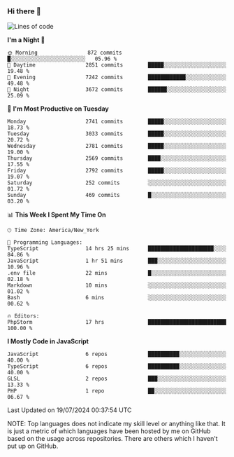 ### Hi there 👋

<!--
**LynxJinxxy/LynxJinxxy** is a ✨ _special_ ✨ repository because its `README.md` (this file) appears on your GitHub profile.

Here are some ideas to get you started:

- 🔭 I’m currently working on ...
- 🌱 I’m currently learning ...
- 👯 I’m looking to collaborate on ...
- 🤔 I’m looking for help with ...
- 💬 Ask me about ...
- 📫 How to reach me: ...
- 😄 Pronouns: ...
- ⚡ Fun fact: ...
-->

<!--START_SECTION:waka-->
![Lines of code](https://img.shields.io/badge/From%20Hello%20World%20I%27ve%20Written-31.9%20million%20lines%20of%20code-blue)

**I'm a Night 🦉** 

```text
🌞 Morning                872 commits         █░░░░░░░░░░░░░░░░░░░░░░░░   05.96 % 
🌆 Daytime                2851 commits        █████░░░░░░░░░░░░░░░░░░░░   19.48 % 
🌃 Evening                7242 commits        ████████████░░░░░░░░░░░░░   49.48 % 
🌙 Night                  3672 commits        ██████░░░░░░░░░░░░░░░░░░░   25.09 % 
```
📅 **I'm Most Productive on Tuesday** 

```text
Monday                   2741 commits        █████░░░░░░░░░░░░░░░░░░░░   18.73 % 
Tuesday                  3033 commits        █████░░░░░░░░░░░░░░░░░░░░   20.72 % 
Wednesday                2781 commits        █████░░░░░░░░░░░░░░░░░░░░   19.00 % 
Thursday                 2569 commits        ████░░░░░░░░░░░░░░░░░░░░░   17.55 % 
Friday                   2792 commits        █████░░░░░░░░░░░░░░░░░░░░   19.07 % 
Saturday                 252 commits         ░░░░░░░░░░░░░░░░░░░░░░░░░   01.72 % 
Sunday                   469 commits         █░░░░░░░░░░░░░░░░░░░░░░░░   03.20 % 
```


📊 **This Week I Spent My Time On** 

```text
🕑︎ Time Zone: America/New_York

💬 Programming Languages: 
TypeScript               14 hrs 25 mins      █████████████████████░░░░   84.86 % 
JavaScript               1 hr 51 mins        ███░░░░░░░░░░░░░░░░░░░░░░   10.96 % 
.env file                22 mins             █░░░░░░░░░░░░░░░░░░░░░░░░   02.18 % 
Markdown                 10 mins             ░░░░░░░░░░░░░░░░░░░░░░░░░   01.02 % 
Bash                     6 mins              ░░░░░░░░░░░░░░░░░░░░░░░░░   00.62 % 

🔥 Editors: 
PhpStorm                 17 hrs              █████████████████████████   100.00 % 
```

**I Mostly Code in JavaScript** 

```text
JavaScript               6 repos             ██████████░░░░░░░░░░░░░░░   40.00 % 
TypeScript               6 repos             ██████████░░░░░░░░░░░░░░░   40.00 % 
GLSL                     2 repos             ███░░░░░░░░░░░░░░░░░░░░░░   13.33 % 
PHP                      1 repo              ██░░░░░░░░░░░░░░░░░░░░░░░   06.67 % 
```




 Last Updated on 19/07/2024 00:37:54 UTC
<!--END_SECTION:waka-->
NOTE: Top languages does not indicate my skill level or anything like that. It is just a metric of which languages have been hosted by me on GitHub based on the usage across repositories. There are others which I haven't put up on GitHub.
